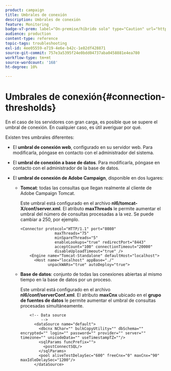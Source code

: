 ```yaml
---
product: campaign
title: Umbrales de conexión
description: Umbrales de conexión
feature: Monitoring
badge-v7-prem: label="On-premise/híbrido solo" type="Caution" url="https://experienceleague.adobe.com/docs/campaign-classic/using/installing-campaign-classic/architecture-and-hosting-models/hosting-models-lp/hosting-models.html?lang=es" tooltip="Se aplica solo a implementaciones On-premise e híbridas"
audience: production
content-type: reference
topic-tags: troubleshooting
exl-id: 4ee05559-e719-4e6e-b42c-1e82df428871
source-git-commit: 757e3a5395f24e0bdd04737aba0458881e4ea780
workflow-type: tm+mt
source-wordcount: '168'
ht-degree: 10%

---
```


# Umbrales de conexión{#connection-thresholds}



En el caso de los servidores con gran carga, es posible que se supere el umbral de conexión. En cualquier caso, es útil averiguar por qué.

Existen tres umbrales diferentes:

* El **umbral de conexión web**, configurado en su servidor web. Para modificarla, póngase en contacto con el administrador del sistema.

* El **umbral de conexión a base de datos**. Para modificarla, póngase en contacto con el administrador de la base de datos.

* El **umbral de conexión de Adobe Campaign**, disponible en dos lugares:

   * **Tomcat**: todas las consultas que llegan realmente al cliente de Adobe Campaign Tomcat.

     Este umbral está configurado en el archivo **nl6/tomcat-X/conf/server.xml**. El atributo **maxThreads** le permite aumentar el umbral del número de consultas procesadas a la vez. Se puede cambiar a 250, por ejemplo.

     ```
     <Connector protocol="HTTP/1.1" port="8080"
                    maxThreads="75"
                    minSpareThreads="5"
                    enableLookups="true" redirectPort="8443"
                    acceptCount="100" connectionTimeout="20000"
                    disableUploadTimeout="true" />
         <Engine name="Tomcat-Standalone" defaultHost="localhost">
           <Host name="localhost" appBase="./"
                 unpackWARs="true" autoDeploy="true">
     ```

   * **Base de datos**: conjunto de todas las conexiones abiertas al mismo tiempo en la base de datos por un proceso.

     Este umbral está configurado en el archivo **nl6/conf/serverConf.xml**. El atributo **maxCnx** ubicado en el **grupo de fuentes de datos** le permite aumentar el umbral de consultas procesadas simultáneamente.

     ```
         <!-- Data source
              -->
           <dataSource name="default">
             <dbcnx NChar="" bulkCopyUtility="" dbSchema="" encrypted="" login="" password="" provider="" server="" timezone="" unicodeData="" useTimestampTZ=""/>
             <sqlParams funcPrefix="">
               <postConnectSQL/>
             </sqlParams>
             <pool aliveTestDelaySec="600" freeCnx="0" maxCnx="90" maxIdleDelaySec="1200"/>
           </dataSource>
     ```
